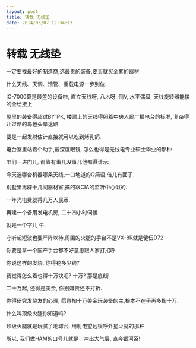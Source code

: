 ```yaml
---
layout: post
title: 转载 无线垫  
date: 2014/03/07 12:34:13
---
```


# 转载 无线垫  

一定要找最好的制造商,选最贵的装备,要买就买全套的器材

什么天线、天调、馈管、重载电源一步到位.

IC-7000算是最差的设备啦, 直立天线呀, 八木呀, 倒V, 水平偶级, 天线旋转器能接的全给接上

屋里的装备得超过BY1PK, 楼顶上的天线得照着中央人民广播电台的标准, 复杂得让过路的鸟也头晕迷路

要是一起发射估计直接就可以吃到烤乳鸽. 

电台室里站着个助手,戴深度眼镜, 怎么也得是无线电专业硕士毕业的那种

咱们一进门儿, 甭管有事儿没事儿他都得请示:

今天选哪台机器哪条天线,一口地道的Q简语,倍儿有面子. 

别墅里再辟十几间器材室,搞的跟CIA的监听中心似的.

一年光电费就得几万人民币.

再建一个备用发电机房, 二十四小时伺候

就是一个字儿 牛. 

守听超短波也要严阵以待,周围的火腿的手台不是VX-8R就是健伍D72

你要是拿一个国产手台都不好意思跟人家打招呼. 

你说这样的发烧, 你得花多少钱?

我觉得怎么着也得十万块吧? 十万? 那是底线! 

二十万起, 还得是美金, 你别嫌贵还不打折. 

你得研究发烧友的心理, 愿意掏十万美金玩装备的主,根本不在乎再多掏十万. 

什么叫顶级火腿你知道吗? 

顶级火腿就是玩腻了地球台, 用射电望远镜呼外星火腿的那种

所以, 我们做HAM的口号儿就是：冲出大气层, 直奔银河系! 